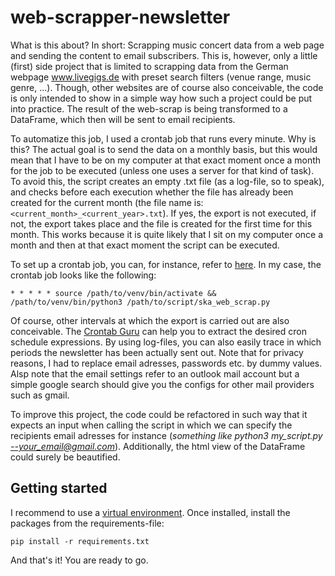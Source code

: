 # web-scrapper-newsletter
What is this about? In short: Scrapping music concert data from a web page and sending the content to email subscribers.
This is, however, only a little (first) side project that is limited to scrapping data from the German webpage www.livegigs.de with preset search filters (venue range, music genre, ...). Though, other websites are of course also conceivable, the code is only intended to show in a simple way how such a project could be put into practice. The result of the web-scrap is being transformed to a DataFrame, which then will be sent to email recipients.

To automatize this job, I used a crontab job that runs every minute. Why is this? The actual goal is to send the data on a monthly basis, but this would mean that I have to be on my computer at that exact moment once a month for the job to be executed (unless one uses a server for that kind of task). To avoid this, the script creates an empty .txt file (as a log-file, so to speak), and checks before each execution whether the file has already been created for the current month (the file name is: `<current_month>_<current_year>.txt`). If yes, the export is not executed, if not, the export takes place and the file is created for the first time for this month. This works because it is quite likely that I sit on my computer once a month and then at that exact moment the script can be executed.

To set up a crontab job, you can, for instance, refer to [here](https://blog.dennisokeeffe.com/blog/2021-01-19-running-cronjobs-on-your-local-mac). In my case, the crontab job looks like the following:

`* * * * * source /path/to/venv/bin/activate && /path/to/venv/bin/python3 /path/to/script/ska_web_scrap.py`

Of course, other intervals at which the export is carried out are also conceivable. The [Crontab Guru](https://crontab.guru) can help you to extract the desired cron schedule expressions. By using log-files, you can also easily trace in which periods the newsletter has been actually sent out. Note that for privacy reasons, I had to replace email adresses, passwords etc. by dummy values. Alsp note that the email settings refer to an outlook mail account but a simple google search should give you the configs for other mail providers such as gmail.

To improve this project, the code could be refactored in such way that it expects an input when calling the script in which we can specify the recipients email adresses for instance (*something like python3 my_script.py --your_email@gmail.com*). Additionally, the html view of the DataFrame could surely be beautified.

## Getting started

I recommend to use a [virtual environment](https://docs.python.org/3/library/venv.html). Once installed, install the packages from the requirements-file:

`pip install -r requirements.txt`

And that's it! You are ready to go.

